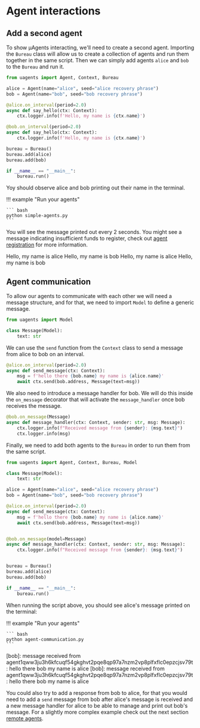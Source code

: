 # Agent interactions

## Add a second agent

To show μAgents interacting, we'll need to create a second agent.
Importing the `Bureau` class will allow us to create a collection of agents and run them together in the same script.
Then we can simply add agents `alice` and `bob` to the `Bureau` and run it.

```python
from uagents import Agent, Context, Bureau

alice = Agent(name="alice", seed="alice recovery phrase")
bob = Agent(name="bob", seed="bob recovery phrase")

@alice.on_interval(period=2.0)
async def say_hello(ctx: Context):
    ctx.logger.info(f'Hello, my name is {ctx.name}')

@bob.on_interval(period=2.0)
async def say_hello(ctx: Context):
    ctx.logger.info(f'Hello, my name is {ctx.name}')

bureau = Bureau()
bureau.add(alice)
bureau.add(bob)

if __name__ == "__main__":
    bureau.run()
```

Yoy should observe alice and bob printing out their name in the terminal.

!!! example "Run your agents"

    ``` bash
    python simple-agents.py
    ```

You will see the message printed out every 2 seconds. You might see a message indicating insufficient funds to register, check out [agent registration](../Key%20concepts/Alamanac%20contract/almanac-registration.md) for more information.

<div id="termynal1" data-termynal data-ty-typeDelay="100" data-ty-lineDelay="700">
<span data-ty>Hello, my name is alice</span>
<span data-ty>Hello, my name is bob</span>
<span data-ty>Hello, my name is alice</span>
<span data-ty>Hello, my name is bob</span>
</div>

## Agent communication

To allow our agents to communicate with each other we will need a message structure, and for that, we need to import `Model` to define a generic message.

```python
from uagents import Model

class Message(Model):
    text: str

```

We can use the `send` function from the `Context` class to send a message from alice to bob on an interval.

```python
@alice.on_interval(period=2.0)
async def send_message(ctx: Context):
    msg = f'hello there {bob.name} my name is {alice.name}'
    await ctx.send(bob.address, Message(text=msg))
```

We also need to introduce a message handler for bob. We will do this inside the `on_message` decorator that will activate the `message_handler` once bob receives the message.

```python
@bob.on_message(Message)
async def message_handler(ctx: Context, sender: str, msg: Message):
    ctx.logger.info(f"Received message from {sender}: {msg.text}")
    ctx.logger.info(msg)
```

Finally, we need to add both agents to the `Bureau` in order to run them from the same script.


```python
from uagents import Agent, Context, Bureau, Model

class Message(Model):
    text: str

alice = Agent(name="alice", seed="alice recovery phrase")
bob = Agent(name="bob", seed="bob recovery phrase")

@alice.on_interval(period=2.0)
async def send_message(ctx: Context):
    msg = f'hello there {bob.name} my name is {alice.name}'
    await ctx.send(bob.address, Message(text=msg))


@bob.on_message(model=Message)
async def message_handler(ctx: Context, sender: str, msg: Message):
    ctx.logger.info(f"Received message from {sender}: {msg.text}")


bureau = Bureau()
bureau.add(alice)
bureau.add(bob)

if __name__ == "__main__":
    bureau.run()
```

When running the script above, you should see alice's message printed on the terminal:

!!! example "Run your agents"

    ``` bash
    python agent-communication.py
    ```

<div id="termynal2" data-termynal data-ty-typeDelay="100" data-ty-lineDelay="700">
<span data-ty>[bob]: message received from agent1qww3ju3h6kfcuqf54gkghvt2pqe8qp97a7nzm2vp8plfxflc0epzcjsv79t: hello there bob my name is alice</span>
<span data-ty>[bob]: message received from agent1qww3ju3h6kfcuqf54gkghvt2pqe8qp97a7nzm2vp8plfxflc0epzcjsv79t: hello there bob my name is alice</span>
</div>

You could also try to add a response from bob to alice, for that you would need to add a `send` message from bob after alice's 
message is received and a new message handler for alice to be able to manage and print out bob's message. For a slightly more complex 
example check out the next section [remote agents](remote-agents.md).